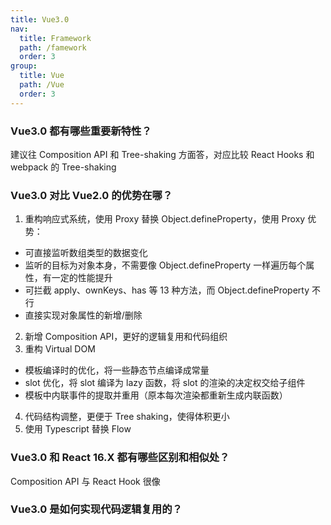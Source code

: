 ```yaml
---
title: Vue3.0
nav:
  title: Framework
  path: /famework
  order: 3
group:
  title: Vue
  path: /Vue
  order: 3
---
```


### Vue3.0 都有哪些重要新特性？

建议往 Composition API 和 Tree-shaking 方面答，对应比较 React Hooks 和 webpack 的 Tree-shaking

### Vue3.0 对比 Vue2.0 的优势在哪？

1. 重构响应式系统，使用 Proxy 替换 Object.defineProperty，使用 Proxy 优势：

- 可直接监听数组类型的数据变化
- 监听的目标为对象本身，不需要像 Object.defineProperty 一样遍历每个属性，有一定的性能提升
- 可拦截 apply、ownKeys、has 等 13 种方法，而 Object.defineProperty 不行
- 直接实现对象属性的新增/删除

2. 新增 Composition API，更好的逻辑复用和代码组织
3. 重构 Virtual DOM

- 模板编译时的优化，将一些静态节点编译成常量
- slot 优化，将 slot 编译为 lazy 函数，将 slot 的渲染的决定权交给子组件
- 模板中内联事件的提取并重用（原本每次渲染都重新生成内联函数）

4. 代码结构调整，更便于 Tree shaking，使得体积更小
5. 使用 Typescript 替换 Flow

### Vue3.0 和 React 16.X 都有哪些区别和相似处？

Composition API 与 React Hook 很像

### Vue3.0 是如何实现代码逻辑复用的？
